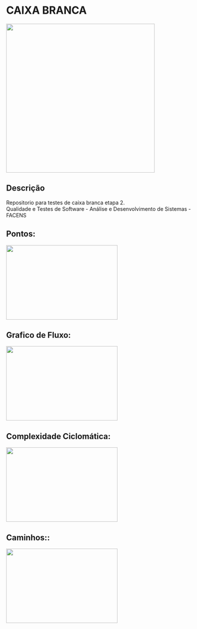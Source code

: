 # CAIXA BRANCA

<div>
  <img src="https://github.com/JoseMRezende/White-Box/assets/112033771/5d1bca46-ef09-4f09-a510-e30cdea8a7dc" width="400px" /></br>
</div>

## Descrição

Repositorio para testes de caixa branca etapa 2.</br>
Qualidade e Testes de Software - Análise e Desenvolvimento de Sistemas - FACENS</br>

## Pontos:</br>

<div>
  <img src="https://github.com/JoseMRezende/White-Box/assets/112033771/4d090233-db44-47b4-83f8-4aa1cb5f7edc" width="300px" height="200px" /></br>
</div>

## Grafico de Fluxo:</br>

<div>
  <img src="https://github.com/JoseMRezende/White-Box/assets/112033771/4d090233-db44-47b4-83f8-4aa1cb5f7edc)![2](https://github.com/JoseMRezende/White-Box/assets/112033771/a1dc3332-3297-42a3-a70a-4f6bff28b3ed" width="300px" height="200px" /></br>
</div>

## Complexidade Ciclomática:</br>

<div>
  <img src="https://github.com/JoseMRezende/White-Box/assets/112033771/6bcb22c1-fe05-4ca2-b855-37ecfccbb134" width="300px" height="200px" /></br>
</div>

## Caminhos::</br>

<div>
  <img src="https://github.com/JoseMRezende/White-Box/assets/112033771/36a74da8-d9bd-4dc6-9291-59eb6c693f25" width="300px" height="200px" /></br>
</div>
